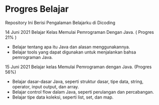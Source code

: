 # Progres Belajar
Repository Ini Berisi Pengalaman Belajarku di Dicoding

14 Juni 2021
Belajar Kelas Memulai Pemrograman Dengan Java. ( Progres 21% )
 * Belajar tentang apa itu Java dan alasan menggunakannya. 
 * Belajar tools yang dapat digunakan untuk menjalankan bahsa pemrograman Java.

15 Juni 2021
Belajar kelas Memulai Pemrograman dengan Java. (Progres 56%)
  * Belajar dasar-dasar Java, seperti struktur dasar, tipe data, string, operator, input output, dan array.
  * Belajar control flow dalam Java, seperti perulangan dan percabangan.
  * Belajar tipe data koleksi, seperti list, set, dan map.
